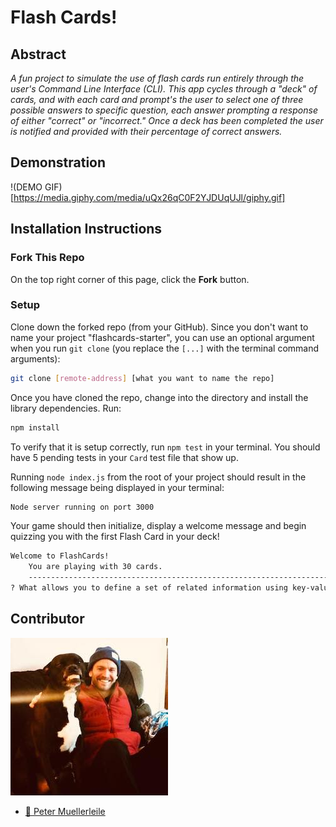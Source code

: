# Flash Cards!

## Abstract
*A fun project to simulate the use of flash cards run entirely through the user's Command Line Interface (CLI).  This app cycles through a "deck" of cards, and with each card and prompt's the user to select one of three possible answers to specific question, each answer prompting a response of either "correct" or "incorrect." Once a deck has been completed the user is notified and provided with their percentage of correct answers.*

## Demonstration
!(DEMO GIF)[https://media.giphy.com/media/uQx26qC0F2YJDUqUJl/giphy.gif]

## Installation Instructions

### Fork This Repo

On the top right corner of this page, click the **Fork** button.

### Setup

Clone down the forked repo (from your GitHub). Since you don't want to name your project "flashcards-starter", you can use an optional argument when you run `git clone` (you replace the `[...]` with the terminal command arguments):

```bash
git clone [remote-address] [what you want to name the repo]
```

Once you have cloned the repo, change into the directory and install the library dependencies. Run:

```bash
npm install
```

To verify that it is setup correctly, run `npm test` in your terminal. You should have 5 pending tests in your `Card` test file that show up.

Running `node index.js` from the root of your project should result in the following message being displayed in your terminal: 

```bash
Node server running on port 3000
```

Your game should then initialize, display a welcome message and begin quizzing you with the first Flash Card in your deck!

```bash
Welcome to FlashCards! 
    You are playing with 30 cards.
    -----------------------------------------------------------------------
? What allows you to define a set of related information using key-value pairs?
```

## Contributor

![picture](./assets/peteandsteve.jpg)

- [🦥 Peter Muellerleile](https://github.com/pcmueller)
